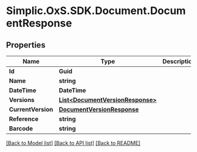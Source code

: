# Simplic.OxS.SDK.Document.DocumentResponse

## Properties

Name | Type | Description | Notes
------------ | ------------- | ------------- | -------------
**Id** | **Guid** |  | [optional] 
**Name** | **string** |  | [optional] 
**DateTime** | **DateTime** |  | [optional] 
**Versions** | [**List&lt;DocumentVersionResponse&gt;**](DocumentVersionResponse.md) |  | [optional] 
**CurrentVersion** | [**DocumentVersionResponse**](DocumentVersionResponse.md) |  | [optional] 
**Reference** | **string** |  | [optional] 
**Barcode** | **string** |  | [optional] 

[[Back to Model list]](../README.md#documentation-for-models) [[Back to API list]](../README.md#documentation-for-api-endpoints) [[Back to README]](../README.md)


